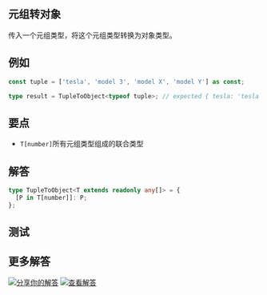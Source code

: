 ## 元组转对象

传入一个元组类型，将这个元组类型转换为对象类型。

## 例如

```typescript
const tuple = ['tesla', 'model 3', 'model X', 'model Y'] as const;

type result = TupleToObject<typeof tuple>; // expected { tesla: 'tesla', 'model 3': 'model 3', 'model X': 'model X', 'model Y': 'model Y'}
```

## 要点

- `T[number]`所有元组类型组成的联合类型

## 解答

```typescript
type TupleToObject<T extends readonly any[]> = {
  [P in T[number]]: P;
};
```

## 测试

## 更多解答

[![分享你的解答](https://img.shields.io/badge/-%E5%88%86%E4%BA%AB%E4%BD%A0%E7%9A%84%E8%A7%A3%E7%AD%94-teal)](https://tsch.js.org/11/answer/zh-CN) [![查看解答](https://img.shields.io/badge/-%E6%9F%A5%E7%9C%8B%E8%A7%A3%E7%AD%94-de5a77?logo=awesome-lists&logoColor=white)](https://tsch.js.org/11/solutions)
